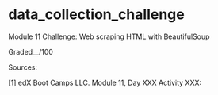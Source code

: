 # data_collection_challenge
Module 11 Challenge: Web scraping HTML with BeautifulSoup

Graded__/100


Sources:

[1] edX Boot Camps LLC. Module 11, Day XXX Activity XXX: